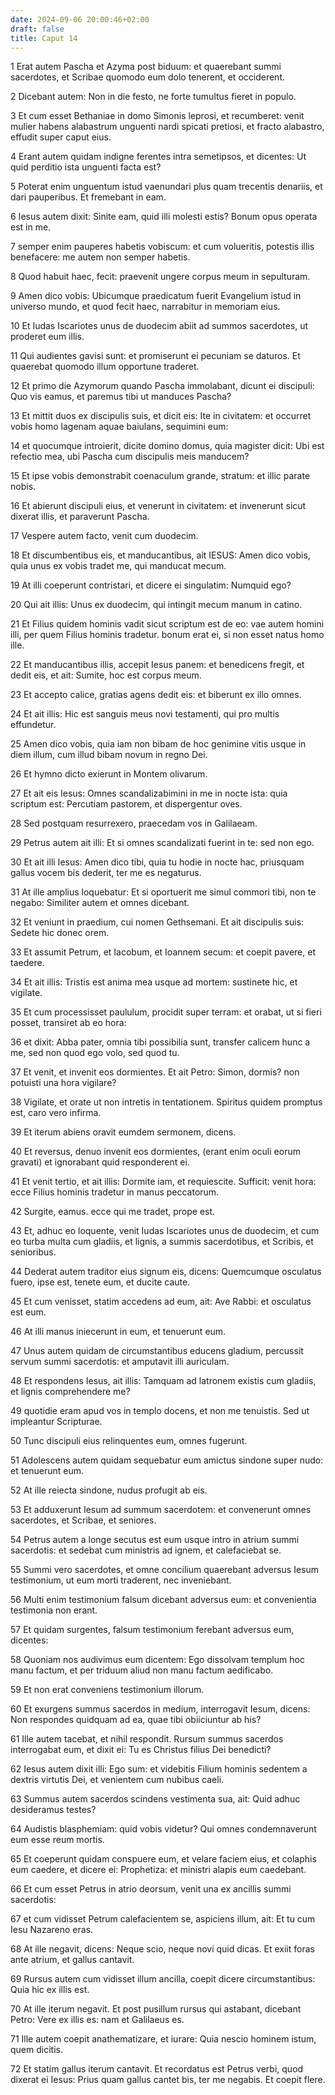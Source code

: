 ```yaml
---
date: 2024-09-06 20:00:46+02:00
draft: false
title: Caput 14
---
```





1 Erat autem Pascha et Azyma post biduum: et quaerebant summi sacerdotes, et Scribae quomodo eum dolo tenerent, et occiderent.

2 Dicebant autem: Non in die festo, ne forte tumultus fieret in populo.

3 Et cum esset Bethaniae in domo Simonis leprosi, et recumberet: venit mulier habens alabastrum unguenti nardi spicati pretiosi, et fracto alabastro, effudit super caput eius.

4 Erant autem quidam indigne ferentes intra semetipsos, et dicentes: Ut quid perditio ista unguenti facta est?

5 Poterat enim unguentum istud vaenundari plus quam trecentis denariis, et dari pauperibus. Et fremebant in eam.

6 Iesus autem dixit: Sinite eam, quid illi molesti estis? Bonum opus operata est in me.

7 semper enim pauperes habetis vobiscum: et cum volueritis, potestis illis benefacere: me autem non semper habetis.

8 Quod habuit haec, fecit: praevenit ungere corpus meum in sepulturam.

9 Amen dico vobis: Ubicumque praedicatum fuerit Evangelium istud in universo mundo, et quod fecit haec, narrabitur in memoriam eius.

10 Et Iudas Iscariotes unus de duodecim abiit ad summos sacerdotes, ut proderet eum illis.

11 Qui audientes gavisi sunt: et promiserunt ei pecuniam se daturos. Et quaerebat quomodo illum opportune traderet.

12 Et primo die Azymorum quando Pascha immolabant, dicunt ei discipuli: Quo vis eamus, et paremus tibi ut manduces Pascha?

13 Et mittit duos ex discipulis suis, et dicit eis: Ite in civitatem: et occurret vobis homo lagenam aquae baiulans, sequimini eum:

14 et quocumque introierit, dicite domino domus, quia magister dicit: Ubi est refectio mea, ubi Pascha cum discipulis meis manducem?

15 Et ipse vobis demonstrabit coenaculum grande, stratum: et illic parate nobis.

16 Et abierunt discipuli eius, et venerunt in civitatem: et invenerunt sicut dixerat illis, et paraverunt Pascha.

17 Vespere autem facto, venit cum duodecim.

18 Et discumbentibus eis, et manducantibus, ait IESUS: Amen dico vobis, quia unus ex vobis tradet me, qui manducat mecum.

19 At illi coeperunt contristari, et dicere ei singulatim: Numquid ego?

20 Qui ait illis: Unus ex duodecim, qui intingit mecum manum in catino.

21 Et Filius quidem hominis vadit sicut scriptum est de eo: vae autem homini illi, per quem Filius hominis tradetur. bonum erat ei, si non esset natus homo ille.

22 Et manducantibus illis, accepit Iesus panem: et benedicens fregit, et dedit eis, et ait: Sumite, hoc est corpus meum.

23 Et accepto calice, gratias agens dedit eis: et biberunt ex illo omnes.

24 Et ait illis: Hic est sanguis meus novi testamenti, qui pro multis effundetur.

25 Amen dico vobis, quia iam non bibam de hoc genimine vitis usque in diem illum, cum illud bibam novum in regno Dei.

26 Et hymno dicto exierunt in Montem olivarum.

27 Et ait eis Iesus: Omnes scandalizabimini in me in nocte ista: quia scriptum est: Percutiam pastorem, et dispergentur oves.

28 Sed postquam resurrexero, praecedam vos in Galilaeam.

29 Petrus autem ait illi: Et si omnes scandalizati fuerint in te: sed non ego.

30 Et ait illi Iesus: Amen dico tibi, quia tu hodie in nocte hac, priusquam gallus vocem bis dederit, ter me es negaturus.

31 At ille amplius loquebatur: Et si oportuerit me simul commori tibi, non te negabo: Similiter autem et omnes dicebant.

32 Et veniunt in praedium, cui nomen Gethsemani. Et ait discipulis suis: Sedete hic donec orem.

33 Et assumit Petrum, et Iacobum, et Ioannem secum: et coepit pavere, et taedere.

34 Et ait illis: Tristis est anima mea usque ad mortem: sustinete hic, et vigilate.

35 Et cum processisset paululum, procidit super terram: et orabat, ut si fieri posset, transiret ab eo hora:

36 et dixit: Abba pater, omnia tibi possibilia sunt, transfer calicem hunc a me, sed non quod ego volo, sed quod tu.

37 Et venit, et invenit eos dormientes. Et ait Petro: Simon, dormis? non potuisti una hora vigilare?

38 Vigilate, et orate ut non intretis in tentationem. Spiritus quidem promptus est, caro vero infirma.

39 Et iterum abiens oravit eumdem sermonem, dicens.

40 Et reversus, denuo invenit eos dormientes, (erant enim oculi eorum gravati) et ignorabant quid responderent ei.

41 Et venit tertio, et ait illis: Dormite iam, et requiescite. Sufficit: venit hora: ecce Filius hominis tradetur in manus peccatorum.

42 Surgite, eamus. ecce qui me tradet, prope est.

43 Et, adhuc eo loquente, venit Iudas Iscariotes unus de duodecim, et cum eo turba multa cum gladiis, et lignis, a summis sacerdotibus, et Scribis, et senioribus.

44 Dederat autem traditor eius signum eis, dicens: Quemcumque osculatus fuero, ipse est, tenete eum, et ducite caute.

45 Et cum venisset, statim accedens ad eum, ait: Ave Rabbi: et osculatus est eum.

46 At illi manus iniecerunt in eum, et tenuerunt eum.

47 Unus autem quidam de circumstantibus educens gladium, percussit servum summi sacerdotis: et amputavit illi auriculam.

48 Et respondens Iesus, ait illis: Tamquam ad latronem existis cum gladiis, et lignis comprehendere me?

49 quotidie eram apud vos in templo docens, et non me tenuistis. Sed ut impleantur Scripturae.

50 Tunc discipuli eius relinquentes eum, omnes fugerunt.

51 Adolescens autem quidam sequebatur eum amictus sindone super nudo: et tenuerunt eum.

52 At ille reiecta sindone, nudus profugit ab eis.

53 Et adduxerunt Iesum ad summum sacerdotem: et convenerunt omnes sacerdotes, et Scribae, et seniores.

54 Petrus autem a longe secutus est eum usque intro in atrium summi sacerdotis: et sedebat cum ministris ad ignem, et calefaciebat se.

55 Summi vero sacerdotes, et omne concilium quaerebant adversus Iesum testimonium, ut eum morti traderent, nec inveniebant.

56 Multi enim testimonium falsum dicebant adversus eum: et convenientia testimonia non erant.

57 Et quidam surgentes, falsum testimonium ferebant adversus eum, dicentes:

58 Quoniam nos audivimus eum dicentem: Ego dissolvam templum hoc manu factum, et per triduum aliud non manu factum aedificabo.

59 Et non erat conveniens testimonium illorum.

60 Et exurgens summus sacerdos in medium, interrogavit Iesum, dicens: Non respondes quidquam ad ea, quae tibi obiiciuntur ab his?

61 Ille autem tacebat, et nihil respondit. Rursum summus sacerdos interrogabat eum, et dixit ei: Tu es Christus filius Dei benedicti?

62 Iesus autem dixit illi: Ego sum: et videbitis Filium hominis sedentem a dextris virtutis Dei, et venientem cum nubibus caeli.

63 Summus autem sacerdos scindens vestimenta sua, ait: Quid adhuc desideramus testes?

64 Audistis blasphemiam: quid vobis videtur? Qui omnes condemnaverunt eum esse reum mortis.

65 Et coeperunt quidam conspuere eum, et velare faciem eius, et colaphis eum caedere, et dicere ei: Prophetiza: et ministri alapis eum caedebant.

66 Et cum esset Petrus in atrio deorsum, venit una ex ancillis summi sacerdotis:

67 et cum vidisset Petrum calefacientem se, aspiciens illum, ait: Et tu cum Iesu Nazareno eras.

68 At ille negavit, dicens: Neque scio, neque novi quid dicas. Et exiit foras ante atrium, et gallus cantavit.

69 Rursus autem cum vidisset illum ancilla, coepit dicere circumstantibus: Quia hic ex illis est.

70 At ille iterum negavit. Et post pusillum rursus qui astabant, dicebant Petro: Vere ex illis es: nam et Galilaeus es.

71 Ille autem coepit anathematizare, et iurare: Quia nescio hominem istum, quem dicitis.

72 Et statim gallus iterum cantavit. Et recordatus est Petrus verbi, quod dixerat ei Iesus: Prius quam gallus cantet bis, ter me negabis. Et coepit flere.

